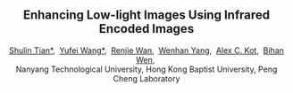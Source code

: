 <br />
<p align="center">
  <h2 align="center"><strong>Enhancing Low-light Images Using Infrared Encoded Images</strong></h2>
  <p align="center">
      <a href="https://scholar.google.com/citations?user=8COQQ8QAAAAJ&hl=en&oi=sra" target='_blank'>Shulin Tian*</a>,&nbsp;
      <a href="https://scholar.google.com/citations?hl=en&user=jLd1l_sAAAAJ" target='_blank'>Yufei Wang*</a>,&nbsp;
      <a href="https://scholar.google.com/citations?user=S8_ES4MAAAAJ&hl=zh-CN" target='_blank'>Renjie Wan</a>,&nbsp;
      <a href="https://scholar.google.com/citations?user=S8nAnakAAAAJ&hl=zh-CN" target='_blank'>Wenhan Yang</a>,&nbsp;
      <a href="https://scholar.google.com/citations?user=UGZXLxIAAAAJ&hl=en" target='_blank'>Alex C. Kot</a>,&nbsp;
      <a href="https://scholar.google.com/citations?user=ypkClpwAAAAJ&hl=en" target='_blank'>Bihan Wen</a>,&nbsp;
    <br>
  Nanyang Technological University, Hong Kong Baptist University, Peng Cheng Laboratory
  </p>

